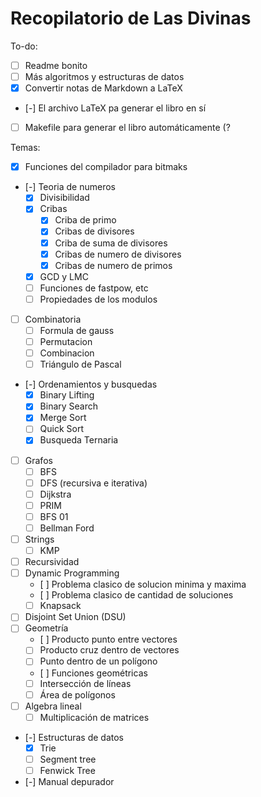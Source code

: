 # Recopilatorio de Las Divinas

To-do:
- [ ] Readme bonito
- [ ] Más algoritmos y estructuras de datos
- [x] Convertir notas de Markdown a LaTeX
- [-] El archivo LaTeX pa generar el libro en sí
- [ ] Makefile para generar el libro automáticamente (?

Temas:
- [x] Funciones del compilador para bitmaks
- [-] Teoria de numeros
    - [x] Divisibilidad
    - [x] Cribas
        - [x] Criba de primo
        - [x] Cribas de divisores
        - [x] Criba de suma de divisores
        - [x] Cribas de numero de divisores
        - [x] Cribas de numero de primos
    - [x] GCD y LMC
    - [ ] Funciones de fastpow, etc
    - [ ] Propiedades de los modulos
- [ ] Combinatoria
    - [ ] Formula de gauss
    - [ ] Permutacion
    - [ ] Combinacion 
    - [ ] Triángulo de Pascal
- [-] Ordenamientos y busquedas
    - [x] Binary Lifting
    - [x] Binary Search 
    - [x] Merge Sort
    - [ ] Quick Sort
    - [x] Busqueda Ternaria
- [ ] Grafos
    - [ ] BFS 
    - [ ] DFS (recursiva e iterativa)
    - [ ] Dijkstra
    - [ ] PRIM
    - [ ] BFS 01
    - [ ] Bellman Ford
- [ ] Strings
    - [ ] KMP
- [ ] Recursividad
- [ ] Dynamic Programming
    - [ ] Problema clasico de solucion minima y maxima
    - [ ] Problema clasico de cantidad de soluciones
    - [ ] Knapsack
- [ ] Disjoint Set Union (DSU)
- [ ] Geometría
    - [ ] Producto punto entre vectores
    - [ ] Producto cruz dentro de vectores
    - [ ] Punto dentro de un polígono
    - [ ] Funciones geométricas
    - [ ] Intersección de líneas
    - [ ] Área de polígonos 
- [ ] Algebra lineal
    - [ ] Multiplicación de matrices 
- [-] Estructuras de datos	
    - [x] Trie
    - [ ] Segment tree
    - [ ] Fenwick Tree
- [-] Manual depurador
